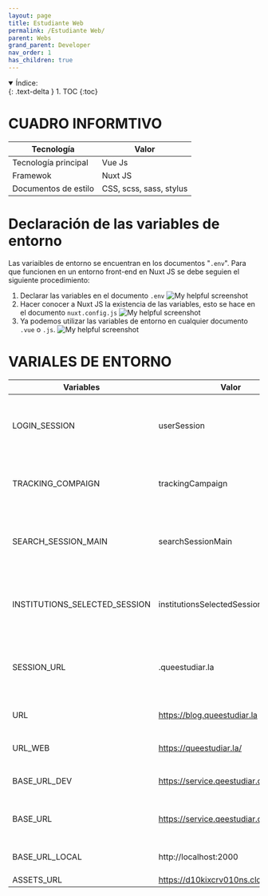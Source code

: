 ```yaml
---
layout: page
title: Estudiante Web
permalink: /Estudiante Web/
parent: Webs
grand_parent: Developer
nav_order: 1
has_children: true
---
```


<details open markdown="block">
  <summary>
    Índice:
  </summary>
  {: .text-delta }
1. TOC
{:toc}
</details>

# CUADRO INFORMTIVO

| Tecnología      | Valor |
| ----------- | ----------- |
| Tecnología principal      | Vue Js       |
| Framewok   | Nuxt JS        |
| Documentos de estilo | CSS, scss, sass, stylus |

# Declaración de las variables de entorno
Las variaibles de entorno se encuentran en los documentos "`.env`". Para que funcionen en un entorno front-end en Nuxt JS se debe seguien el siguiente procedimiento:
  1. Declarar las variables en el documento `.env`
    ![My helpful screenshot](https://cdn.discordapp.com/attachments/955522800918085684/1013780078934642708/unknown.png)
  1. Hacer conocer a Nuxt JS la existencia de las variables, esto se hace en el documento `nuxt.config.js`
    ![My helpful screenshot](https://cdn.discordapp.com/attachments/955522800918085684/1013781170686791701/unknown.png)
  1. Ya podemos utilizar las variables de entorno en cualquier documento `.vue` o `.js`.
    ![My helpful screenshot](https://cdn.discordapp.com/attachments/955522800918085684/1013781700922327150/unknown.png)

# VARIALES DE ENTORNO

| Variables                   | Valor                                 | Descripción |
| -----------                 | -----------                           | ----------- |
| LOGIN_SESSION                | userSession                           | Nombre de la variable de sesión almacenada como cookie |
| TRACKING_COMPAIGN            | trackingCampaign                      | Nombre de la compañía almacenada como cookie |
| SEARCH_SESSION_MAIN           | searchSessionMain                     | NOmbre de la sesión prinipal almacenada como cookie |
| INSTITUTIONS_SELECTED_SESSION | institutionsSelectedSession           | Variable de la institución almacenada como cookie |
| SESSION_URL                  | .queestudiar.la                       | Nombre del dominio donde se guardará la sesión iniciada. |
| URL                         | https://blog.queestudiar.la           | URL de la web creada- |
| URL_WEB                      | https://queestudiar.la/               | Dominio de la landing page |
| BASE_URL_DEV                  | https://service.qeestudiar.com        | Link del servicio a consumir |
| BASE_URL                     | https://service.qeestudiar.com        | Link del servicio a consumir en esta web |
| BASE_URL_LOCAL                | http://localhost:2000                 | Link en ambiente local |
| ASSETS_URL                   | https://d10kixcrv010ns.cloudfront.net | -- |
